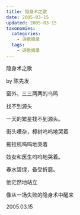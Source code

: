 ```yaml
---
title: 隐身术之歌
date: 2005-03-15
updated: 2005-03-15
taxonomies:
  categories:
    - 诗歌摘录
  tags:
    - 诗歌摘录
---
```

隐身术之歌

by 陈先发

窗外，三三两两的鸟鸣

找不到源头

一天的繁星找不到源头。

街头嘈杂，樟树呜呜地哭着

拖拉机呜呜地哭着

妓女和医生呜呜地哭着。

春水碧绿，备受折磨。

他茫然地站立

像从一场失败的隐身术中醒来

2005.03.15